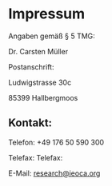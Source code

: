 # Impressum
Angaben gemäß § 5 TMG:

Dr. Carsten Müller

Postanschrift:

Ludwigstrasse 30c

85399 Hallbergmoos

## Kontakt:
Telefon: +49 176 50 590 300

Telefax: Telefax:

E-Mail: research@ieoca.org
